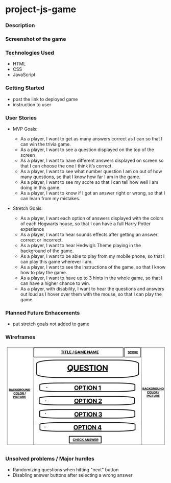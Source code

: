 # project-js-game

### Description




### Screenshot of the game



### Technologies Used
- HTML
- CSS
- JavaScript

### Getting Started

- post the link to deployed game
- instruction to user




### User Stories

- MVP Goals: 

    - As a player, I want to get as many answers correct as I can so that I can win the trivia game.
    -	As a player, I want to see a question displayed on the top of the screen
    -	As a player, I want to have different answers displayed on screen so that I can choose the one I think it’s correct.
    -	As a player, I want to see what number question I am on out of how many questions, so that I know how far I am in the game.
    -	As a player, I want to see my score so that I can tell how well I am doing in this game.
    -	As a player, I want to know if I got an answer right or wrong, so that I can learn from my mistakes.


- Stretch Goals:

    - As a player, I want each option of answers displayed with the colors of each Hogwarts house, so that I can have a full Harry Potter experience
    -	As a player, I want to hear sounds effects after getting an answer correct or incorrect.
    -	As a player, I want to hear Hedwig’s Theme playing in the background of the game.
    -   As a player, I want to be able to play from my mobile phone, so that I can play this game wherever I am.
    -	As a player, I want to see the instructions of the game, so that I know how to play the game.
    -	As a player, I want to have up to 3 hints in the whole game, so that I can have a higher chance to win.
    -	As a player, with disability, I want to hear the questions and answers out loud as I hover over them with the mouse, so that I can play the game.

### Planned Future Enhacements

- put stretch goals not added to game 

### Wireframes

<IMG SRC = "./images/UPLOAD THIS First Page - Trivia Question.png">


### Unsolved problems / Major hurdles
- Randomizing questions when hitting "next" button
- Disabling answer buttons after selecting a wrong answer
    
